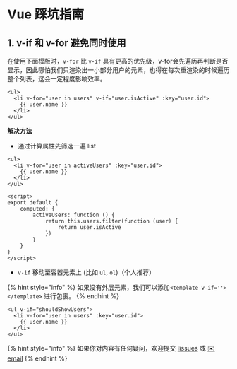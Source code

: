 # Vue 踩坑指南

## 1. v-if 和 v-for 避免同时使用

在使用下面模版时，`v-for` 比 `v-if` 具有更高的优先级，v-for会先遍历再判断是否显示，因此哪怕我们只渲染出一小部分用户的元素，也得在每次重渲染的时候遍历整个列表，这会一定程度影响效率。

```markup
<ul>
  <li v-for="user in users" v-if="user.isActive" :key="user.id">
    {{ user.name }}
  </li>
</ul>
```

**解决方法**

* 通过计算属性先筛选一遍 list

```markup
<ul>
  <li v-for="user in activeUsers" :key="user.id">
    {{ user.name }}
  </li>
</ul>

<script>
export default {
    computed: {
        activeUsers: function () {
            return this.users.filter(function (user) {
                return user.isActive
            })
        }
    }
}
</script>
```

* `v-if` 移动至容器元素上 \(比如 `ul`, `ol`\)（个人推荐）

{% hint style="info" %}
如果没有外层元素，我们可以添加`<template v-if=''></template>` 进行包裹。
{% endhint %}

```markup
<ul v-if="shouldShowUsers">
  <li v-for="user in users" :key="user.id">
    {{ user.name }}
  </li>
</ul>
```

{% hint style="info" %}
如果你对内容有任何疑问，欢迎提交 [❕issues](https://github.com/MrEnvision/Front-end_learning_notes/issues) 或 [ ✉️ email](mailto:EnvisionShen@gmail.com)
{% endhint %}

